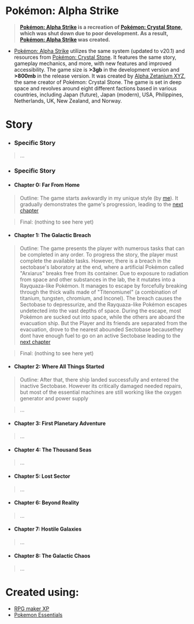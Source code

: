 # Pokémon: Alpha Strike
> **[Pokémon: Alpha Strike](https://github.com/UltraUnitilezer9909/Pokemon-Alpha-Strike) is a recreation of [Pokémon: Crystal Stone](https://github.com/UltraUnitilezer9909/PKMN--CS--ROTFK-discontinued), which was shut down due to poor development. As a result, [Pokémon: Alpha Strike](https://github.com/UltraUnitilezer9909/Pokemon-Alpha-Strike) was created.**

* [Pokémon: Alpha Strike](https://github.com/UltraUnitilezer9909/Pokemon-Alpha-Strike) utilizes the same system (updated to v20.1) and resources from [Pokémon: Crystal Stone](https://github.com/UltraUnitilezer9909/PKMN--CS--ROTFK-discontinued). It features the same story, gameplay mechanics, and more, with new features and improved accessibility. The game size is **>3gb** in the development version and **>800mb** in the release version. It was created by [Alpha Zetanium XYZ](https://github.com/UltraUnitilezer9909), the same creator of Pokémon: Crystal Stone. The game is set in deep space and revolves around eight different factions based in various countries, including Japan (future), Japan (modern), USA, Philippines, Netherlands, UK, New Zealand, and Norway.

# Story
- ### Specific Story
> ...

- ### Specific Story
 - #### Chapter 0: Far From Home
  > Outline: The game starts awkwardly in my unique style (by [me](https://github.com/UltraUnitilezer9909)). It gradually demonstrates the game's progression, leading to the [next chapter](https://github.com/UltraUnitilezer9909/Pokemon-Alpha-Strike#chapter-1-the-galactic-breach)

  > Final: (nothing to see here yet)
 - #### Chapter 1: The Galactic Breach
  > Outline: The game presents the player with numerous tasks that can be completed in any order. To progress the story, the player must complete the available tasks. However, there is a breach in the sectobase's laboratory at the end, where a artificial Pokémon called "Arxiarus" breaks free from its container. Due to exposure to radiation from space and other substances in the lab, the it mutates into a Rayquaza-like Pokémon. It manages to escape by forcefully breaking through the thick walls made of "Titenomiunel" (a combination of titanium, tungsten, chromium, and Inconel). The breach causes the Sectobase to depressurize, and the Rayquaza-like Pokémon escapes undetected into the vast depths of space. During the escape, most Pokémon are sucked out into space, while the others are aboard the evacuation ship. But the Player and its friends are separated from the evacuation, drove to the nearest abounded Sectobase becausethey dont have enough fuel to go on an active Sectobase leading to the [next chapter](https://github.com/UltraUnitilezer9909/Pokemon-Alpha-Strike#chapter-2-where-all-things-started)

  > Final: (nothing to see here yet)
 - #### Chapter 2: Where All Things Started
  > Outline: After that, there ship landed successfully and entered the inactive Sectobase. However its critically damaged needed repairs, but most of the essential machines are still working like the oxygen generator and power supply 

  > ...
 - #### Chapter 3: First Planetary Adventure
  > ...
 - #### Chapter 4: The Thousand Seas
  > ...
 - #### Chapter 5: Lost Sector
  > ...
 - #### Chapter 6: Beyond Reality
  > ...
 - #### Chapter 7: Hostile Galaxies
  > ...
 - #### Chapter 8: The Galactic Chaos
  > ...

# Created using:
* [RPG maker XP](https://www.rpgmakerweb.com/products/rpg-maker-xp)
* [Pokemon Essentials](https://github.com/Maruno17/pokemon-essentials)
